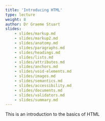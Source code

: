 ```yaml
---
title: 'Introducing HTML'
type: lecture
weight: 8
author: Dr Graeme Stuart
slides:
    - slides/markup.md
    - slides/markup2.md
    - slides/anatomy.md
    - slides/paragraphs.md
    - slides/headings.md
    - slides/lists.md
    - slides/attributes.md
    - slides/anchors.md
    - slides/void-elements.md
    - slides/images.md
    - slides/semantics.md
    - slides/accessibility.md
    - slides/documents.md
    - slides/validators.md
    - slides/summary.md
---
```


This is an introduction to the basics of HTML
